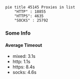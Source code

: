 
```mermaid
pie title 45145 Proxies in list
    "HTTP" : 18855
    "HTTPS": 4635
    "SOCKS" : 25792
```

### Some Info
#### Average Timeout

- mixed: 3.1s
- http: 1.1s
- https: 8.4s
- socks: 4.6s
